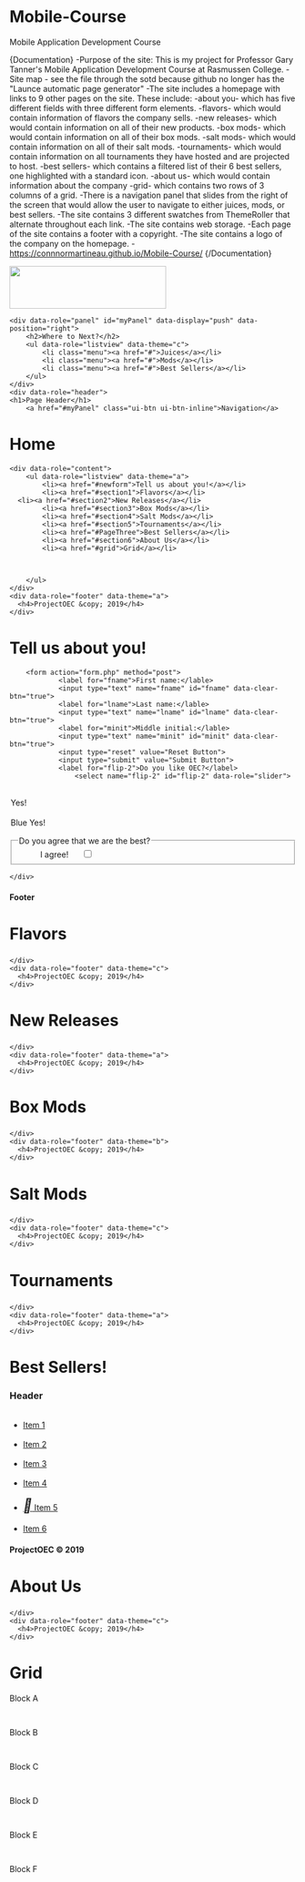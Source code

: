 # Mobile-Course
Mobile Application Development Course

{Documentation}
-Purpose of the site: This is my project for Professor Gary Tanner's Mobile Application Development Course at Rasmussen College.
-Site map - see the file through the sotd because github no longer has the "Launce automatic page generator"
-The site includes a homepage with links to 9 other pages on the site. These include:
	-about you- which has five different fields with three different form elements.
	-flavors- which would contain information of flavors the company sells.
	-new releases- which would contain information on all of their new products.
	-box mods- which would contain information on all of their box mods.
	-salt mods- which would contain information on all of their salt mods.
	-tournaments- which would contain information on all tournaments they have hosted and are projected to host.
	-best sellers- which contains a filtered list of their 6 best sellers, one highlighted with a standard icon.
	-about us- which would contain information about the company
	-grid- which contains two rows of 3 columns of a grid.
-There is a navigation panel that slides from the right of the screen that would allow the user to navigate to either juices, mods, or best sellers.
-The site contains 3 different swatches from ThemeRoller that alternate throughout each link.
-The site contains web storage.
-Each page of the site contains a footer with a copyright.
-The site contains a logo of the company on the homepage.
-https://connnormartineau.github.io/Mobile-Course/
{/Documentation}
	
<!DOCTYPE html>
<html>
<head>
<meta charset="UTF-8">
<title>jQuery Mobile Web App</title>
<meta name="viewport" content="width=device-width,initial-scale=1" />
<link rel="stylesheet" href="css/themes/project_theme.css" />
<link rel="stylesheet" href="css/themes/jquery.mobile.icons.min.css" />
<link rel="stylesheet" href="http://code.jquery.com/mobile/1.4.5/jquery.mobile.structure-1.4.5.min.css" />
<script src="http://code.jquery.com/jquery-1.11.1.min.js"></script>
<script src="http://code.jquery.com/mobile/1.4.5/jquery.mobile-1.4.5.min.js"></script>
</head>
<body>

<div id="page" data-role="page" data-theme="a" data-add-back-btn="true">
	<div data-role="header" data-theme="a">
	  <div class="logo"><img src="images/logo.png" width="275" height="75" alt=""/></div>
	</div>

	<div data-role="panel" id="myPanel" data-display="push" data-position="right">
		<h2>Where to Next?</h2>
		<ul data-role="listview" data-theme="c">
			<li class="menu"><a href="#">Juices</a></li>
			<li class="menu"><a href="#">Mods</a></li>
			<li class="menu"><a href="#">Best Sellers</a></li>
		</ul>
	</div>
	<div data-role="header">
    <h1>Page Header</h1>
		<a href="#myPanel" class="ui-btn ui-btn-inline">Navigation</a>
  </div>

  <div data-role="header">
    <h1>Home</h1>
  </div>

	<div data-role="content">
		<ul data-role="listview" data-theme="a">
			<li><a href="#newform">Tell us about you!</a></li>
			<li><a href="#section1">Flavors</a></li>
      <li><a href="#section2">New Releases</a></li>
			<li><a href="#section3">Box Mods</a></li>
			<li><a href="#section4">Salt Mods</a></li>
			<li><a href="#section5">Tournaments</a></li>
			<li><a href="#PageThree">Best Sellers</a></li>
			<li><a href="#section6">About Us</a></li>
			<li><a href="#grid">Grid</a></li>



		</ul>
	</div>
	<div data-role="footer" data-theme="a">
	  <h4>ProjectOEC &copy; 2019</h4>
	</div>
</div>

<div data-role="page" id="newform" data-theme="b" data-add-back-btn="true">
  <div data-role="header" data-theme="b" data-add-back-btn="true">
    <h1>Tell us about you!</h1>
  </div>
  <div data-role="content">

		<form action="form.php" method="post">
				<label for="fname">First name:</lable>
				<input type="text" name="fname" id="fname" data-clear-btn="true">
				<label for="lname">Last name:</lable>
				<input type="text" name="lname" id="lname" data-clear-btn="true">
				<label for="minit">Middle initial:</lable>
				<input type="text" name="minit" id="minit" data-clear-btn="true">
				<input type="reset" value="Reset Button">
				<input type="submit" value="Submit Button">
				<label for="flip-2">Do you like OEC?</label>
					<select name="flip-2" id="flip-2" data-role="slider">
    				<option value="off">Yes!</option>
    				<option value="on">Blue Yes!</option>
					</select>
				<fieldset data-role="controlgroup">
    			<legend>Do you agree that we are the best?</legend>
    			<label for="checkbox-2">I agree!</label>
    			<input type="checkbox" name="checkbox-2" id="checkbox-2">
				</fieldset>
		</form>


	</div>
  <div data-role="footer" data-theme="b">
    <h4>Footer</h4>
  </div>
</div>

<div id="section1" data-role="page" data-theme="c" data-add-back-btn="true">
	<div data-role="header" data-theme="c" data-add-back-btn="true">
	  <h1>Flavors</h1>
	</div>
	<div data-role="content">
	  <h3></h3>

	</div>
	<div data-role="footer" data-theme="c">
	  <h4>ProjectOEC &copy; 2019</h4>
	</div>
</div>

<div id="section2" data-role="page" data-theme="a" data-add-back-btn="true">
	<div data-role="header" data-theme="a" data-add-back-btn="true">
	  <h1>New Releases</h1>
	</div>
	<div data-role="content">
	  <h3></h3>

	</div>
	<div data-role="footer" data-theme="a">
	  <h4>ProjectOEC &copy; 2019</h4>
	</div>
</div>

<div id="section3" data-role="page" data-theme="b" data-add-back-btn="true">
	<div data-role="header" data-theme="b" data-add-back-btn="true">
	  <h1>Box Mods</h1>
	</div>
	<div data-role="content">
	  <h3></h3>

	</div>
	<div data-role="footer" data-theme="b">
	  <h4>ProjectOEC &copy; 2019</h4>
	</div>
</div>

<div id="section4" data-role="page" data-theme="c" data-add-back-btn="true">
	<div data-role="header" data-theme="c" data-add-back-btn="true">
	  <h1>Salt Mods</h1>
	</div>
	<div data-role="content">
	  <h3></h3>

	</div>
	<div data-role="footer" data-theme="c">
	  <h4>ProjectOEC &copy; 2019</h4>
	</div>
</div>

<div id="section5" data-role="page" data-theme="a" data-add-back-btn="true">
	<div data-role="header" data-theme="a" data-add-back-btn="true">
	  <h1>Tournaments</h1>
	</div>
	<div data-role="content">
	  <h3></h3>

	</div>
	<div data-role="footer" data-theme="a">
	  <h4>ProjectOEC &copy; 2019</h4>
	</div>
</div>

<div data-role="page" id="PageThree" data-theme="b" data-add-back-btn="true">
	<div data-role="header" data-theme="b" data-add-back-btn="true">
		<h1>Best Sellers!</h1>
	</div>
  <div data-role="content">
	  <h3>Header</h3>
		<ul data-role="listview" data-filter="true" data-filter-placeholder="Search items..." data-inset="true">
    	<li><a href="#">Item 1</a></li>
    	<li><a href="#">Item 2</a></li>
    	<li><a href="#">Item 3</a></li>
   	 	<li><a href="#">Item 4</a></li>
    	<li><a href="#"><i style='font-size:24px' class='fas'>&#xf0a3;</i> Item 5</a></li>
    	<li><a href="#">Item 6</a></li>
    </ul>
	</div>
	<div data-role="footer" data-theme="b">
		<h4>ProjectOEC &copy; 2019</h4>
	</div>
</div>

<div id="section6" data-role="page" data-theme="c" data-add-back-btn="true">
	<div data-role="header" data-theme="c" data-add-back-btn="true">
	  <h1>About Us</h1>
	</div>
	<div data-role="content">
	  <h3></h3>

	</div>
	<div data-role="footer" data-theme="c">
	  <h4>ProjectOEC &copy; 2019</h4>
	</div>
</div>

<div data-role="page" id="grid" data-theme="c" data-add-back-btn="true">
  <div data-role="header" data-theme="c" data-add-back-btn="true">
    <h1>Grid</h1>
  </div>
  <div data-role="content">
		<div class="ui-grid-b">
			<div class="ui-block-a"><div class="ui-bar ui-bar-a" style="height:60px">Block A</div></div>
			<div class="ui-block-b"><div class="ui-bar ui-bar-a" style="height:60px">Block B</div></div>
			<div class="ui-block-c"><div class="ui-bar ui-bar-a" style="height:60px">Block C</div></div>
			<div class="ui-block-a"><div class="ui-bar ui-bar-a" style="height:60px">Block D</div></div>
			<div class="ui-block-b"><div class="ui-bar ui-bar-a" style="height:60px">Block E</div></div>
			<div class="ui-block-c"><div class="ui-bar ui-bar-a" style="height:60px">Block F</div></div>
	</div><!-- /grid-a -->

</div>

<script>
(function() {

	var rasm = document.querySelector('.localstorage');

	function supportsLocalStorage() {
		return typeof(Storage)!== 'undefined';
	}

	if (!supportsLocalStorage()) {
		rasm.value = 'Your browser does not support localStorage.';
	} else {
		try {
			setInterval(function() {
				localStorage.setItem('autosave', rasm.value);
			}, 1000);
		} catch (e) {
			if (e == QUOTA_EXCEEDED_ERR) {
				alert('Quota exceeded!');
			}
		}
		if (localStorage.getItem('autosave')) {
			rasm.value = localStorage.getItem('autosave');
		}
		document.querySelector('.clear').onclick = function() {
			rasm.value = '';
			localStorage.removeItem('autosave');
		};
		document.querySelector('.empty').onclick = function() {
			rasm.value = '';
			localStorage.clear();
		};
	}

})();
</script>
